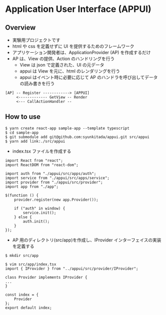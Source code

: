 # Application User Interface (APPUI)

## Overview

- 実験用プロジェクトです
- html や css を定義せずに UI を提供するためのフレームワーク
- アプリケーション開発者は、ApplicationProvider (AP) を作成するだけ
- AP は、View の提供、Action のハンドリングを行う
  - View は json で定義された、UI の元データ
  - appui は View を元に、html のレンダリングを行う
  - appui はイベント時に必要に応じて AP のハンドラを呼び出してデータの読み書きを行う

```
[AP] -- Register ------------> [APPUI]
     <------------- GetView -- Render
     <--- CallActionHandler --
```

## How to use

```
$ yarn create react-app sample-app --template typescript
$ cd sample-app
$ git submodule add git@github.com:syunkitada/appui.git src/appui
$ yarn add link:./src/appui
```

- index.tsx ファイルを作成する

```
import React from "react";
import ReactDOM from "react-dom";

import auth from "./appui/src/apps/auth";
import service from "./appui/src/apps/service";
import provider from "./appui/src/provider";
import app from "./app";

$(function () {
    provider.register(new app.Provider());

    if ("auth" in window) {
        service.init();
    } else {
        auth.init();
    }
});
```

- AP 用のディレクトリ(src/app)を作成し、IProvider インターフェイスの実装を定義する

```
$ mkdir src/app

$ vim src/app/index.tsx
import { IProvider } from "../appui/src/provider/IProvider";

class Provider implements IProvider {
...
}

const index = {
    Provider
};
export default index;
```

